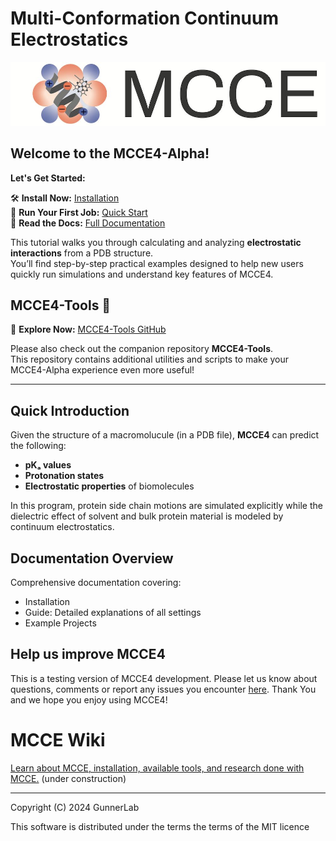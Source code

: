# Multi-Conformation Continuum Electrostatics

<p align="center">
  <img src="docs/images/mcce_logo1.png" alt="MCCE Logo" style="max-width: 100%; height: auto;">
</p>

## Welcome to the **MCCE4-Alpha**! 
**Let's Get Started:** 

🛠️ **Install Now:** [Installation](https://gunnerlab.github.io/mcce4_tutorial/docs/installation/)  
🚀 **Run Your First Job:** [Quick Start](https://gunnerlab.github.io/mcce4_tutorial/docs/guide/quick_start/)  
📖 **Read the Docs:** [Full Documentation](https://gunnerlab.github.io/mcce4_tutorial/)

This tutorial walks you through calculating and analyzing **electrostatic interactions** from a PDB structure.  
You’ll find step-by-step practical examples designed to help new users quickly run simulations and understand key features of MCCE4.

## MCCE4-Tools 🔧  
🧰 **Explore Now:** [MCCE4-Tools GitHub](https://github.com/GunnerLab/MCCE4-Tools)

Please also check out the companion repository **MCCE4-Tools**.  
This repository contains additional utilities and scripts to make your MCCE4-Alpha experience even more useful!

---

## **Quick Introduction**

Given the structure of a macromolucule (in a PDB file), **MCCE4** can predict the following:

- **pKₐ values**
- **Protonation states**
- **Electrostatic properties** of biomolecules

In this program, protein side chain motions are simulated explicitly while the dielectric effect of solvent and bulk protein material is modeled by continuum electrostatics.

## **Documentation Overview**
Comprehensive documentation covering:
- Installation
- Guide: Detailed explanations of all settings
- Example Projects 

## Help us improve MCCE4
This is a testing version of MCCE4 development. 
Please let us know about questions, comments or report any issues you encounter [here](https://github.com/GunnerLab/MCCE4-Alpha/issues).
Thank You and we hope you enjoy using MCCE4!  

# MCCE Wiki
[Learn about MCCE, installation, available tools, and research done with MCCE.](https://mccewiki.levich.net) (under construction)

---

Copyright (C) 2024 GunnerLab

This software is distributed under the terms the terms of the MIT licence




